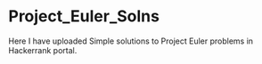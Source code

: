# Project_Euler_Solns
Here I have uploaded Simple solutions to Project Euler problems in Hackerrank portal.
